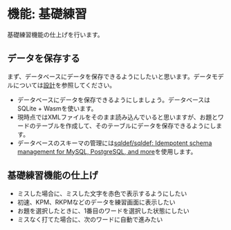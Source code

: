 # 機能: 基礎練習

基礎練習機能の仕上げを行います。

## データを保存する

まず、データベースにデータを保存できるようにしたいと思います。データモデルについては[設計](../design.md)を参照してください。

- データベースにデータを保存できるようにしましょう。データベースはSQLite + Wasmを使います。
- 現時点ではXMLファイルをそのまま読み込んでいると思いますが、お題とワードのテーブルを作成して、そのテーブルにデータを保存できるようにします。
- データベースのスキーマの管理には[sqldef/sqldef: Idempotent schema management for MySQL, PostgreSQL, and more](https://github.com/sqldef/sqldef)を使用します。

## 基礎練習機能の仕上げ

- ミスした場合に、ミスした文字を赤色で表示するようにしたい
- 初速、KPM、RKPMなどのデータを練習画面に表示したい
- お題を選択したときに、1番目のワードを選択した状態にしたい
- ミスなく打てた場合に、次のワードに自動で進みたい
